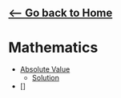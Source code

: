 ## [<-- Go back to Home](https://thecoducer.github.io/GeeksForGeeks_DSA_Course_Solutions/)
# Mathematics
- [Absolute Value](https://practice.geeksforgeeks.org/problems/absolute-value/1/) 
    - [Solution](https://github.com/thecoducer/GeeksForGeeks_DSA_Course_Solutions/blob/master/Mathematics/absolute_value.cpp)
- []